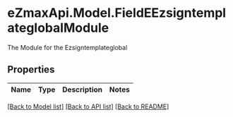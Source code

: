 # eZmaxApi.Model.FieldEEzsigntemplateglobalModule
The Module for the Ezsigntemplateglobal

## Properties

Name | Type | Description | Notes
------------ | ------------- | ------------- | -------------

[[Back to Model list]](../README.md#documentation-for-models) [[Back to API list]](../README.md#documentation-for-api-endpoints) [[Back to README]](../README.md)

